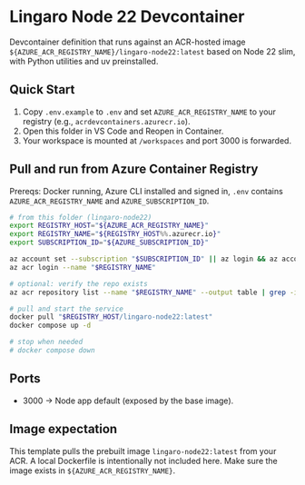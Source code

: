 # Lingaro Node 22 Devcontainer

Devcontainer definition that runs against an ACR-hosted image `${AZURE_ACR_REGISTRY_NAME}/lingaro-node22:latest` based on Node 22 slim, with Python utilities and uv preinstalled.

## Quick Start

1. Copy `.env.example` to `.env` and set `AZURE_ACR_REGISTRY_NAME` to your registry (e.g., `acrdevcontainers.azurecr.io`).
2. Open this folder in VS Code and Reopen in Container.
3. Your workspace is mounted at `/workspaces` and port 3000 is forwarded.

## Pull and run from Azure Container Registry

Prereqs: Docker running, Azure CLI installed and signed in, `.env` contains `AZURE_ACR_REGISTRY_NAME` and `AZURE_SUBSCRIPTION_ID`.

```bash
# from this folder (lingaro-node22)
export REGISTRY_HOST="${AZURE_ACR_REGISTRY_NAME}"
export REGISTRY_NAME="${REGISTRY_HOST%%.azurecr.io}"
export SUBSCRIPTION_ID="${AZURE_SUBSCRIPTION_ID}"

az account set --subscription "$SUBSCRIPTION_ID" || az login && az account set --subscription "$SUBSCRIPTION_ID"
az acr login --name "$REGISTRY_NAME"

# optional: verify the repo exists
az acr repository list --name "$REGISTRY_NAME" --output table | grep -i lingaro-node22 || true

# pull and start the service
docker pull "$REGISTRY_HOST/lingaro-node22:latest"
docker compose up -d

# stop when needed
# docker compose down
```

## Ports

- 3000 -> Node app default (exposed by the base image).

## Image expectation

This template pulls the prebuilt image `lingaro-node22:latest` from your ACR. A local Dockerfile is intentionally not included here. Make sure the image exists in `${AZURE_ACR_REGISTRY_NAME}`.
